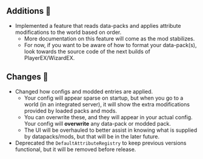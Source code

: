 ## Additions 🍎
- Implemented a feature that reads data-packs and applies attribute modifications to the world based on order.
  - More documentation on this feature will come as the mod stabilizes.
  - For now, if you want to be aware of how to format your data-pack(s), look towards the source code of the next builds of PlayerEX/WizardEX.
## Changes 🌽
- Changed how configs and modded entries are applied.
  - Your config will appear sparse on startup, but when you go to a world (in an integrated server), it will show the extra modifications provided by loaded packs and mods.
  - You can overwrite these, and they will appear in your actual config. Your config will **overwrite** any data-pack or modded pack.
  - The UI will be overhauled to better assist in knowing what is supplied by datapacks/mods, but that will be in the later future.
- Deprecated the `DefaultAttributeRegistry` to keep previous versions functional, but it will be removed before release.